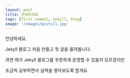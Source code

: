 ```yaml
---
layout: post
title: 안녕하세요
tags: [first commit, jekyll, blog]
image: '/images/posts/1.jpg'
---
```


안녕하세요.

Jekyll 블로그 처음 만들고 첫 글을 올려봅니다.

과연 제가 Jekyll 블로그를 꾸준하게 운영할 수 있을지 모르겠지만

조금씩 공부하면서 실력을 쌓아보도록 할게요.
